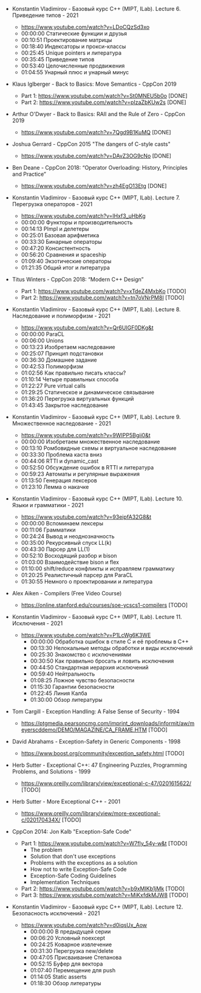 - Konstantin Vladimirov - Базовый курс C++ (MIPT, ILab). Lecture 6. Приведение типов - 2021
  - https://www.youtube.com/watch?v=LDoCQzSd3xo
  - 00:00:00 Статические функции и друзья
  - 00:10:51 Проектирование матрицы
  - 00:18:40 Индексаторы и прокси-классы
  - 00:25:45 Unique pointers и литература
  - 00:35:45 Приведение типов
  - 00:53:40 Целочисленные продвижения
  - 01:04:55 Унарный плюс и унарный минус

- Klaus Iglberger - Back to Basics: Move Semantics - CppCon 2019
  - Part 1: https://www.youtube.com/watch?v=St0MNEU5b0o [DONE]
  - Part 2: https://www.youtube.com/watch?v=pIzaZbKUw2s [DONE]

- Arthur O'Dwyer - Back to Basics: RAII and the Rule of Zero - CppCon 2019
  - https://www.youtube.com/watch?v=7Qgd9B1KuMQ [DONE]

- Joshua Gerrard - CppCon 2015 "The dangers of C-style casts"
  - https://www.youtube.com/watch?v=DAvZ3OG9cNo [DONE]

- Ben Deane - CppCon 2018: “Operator Overloading: History, Principles and Practice”
  - https://www.youtube.com/watch?v=zh4EgO13Etg [DONE]

- Konstantin Vladimirov - Базовый курс C++ (MIPT, ILab). Lecture 7. Перегрузка операторов - 2021
  - https://www.youtube.com/watch?v=lHxf3_uHbKg
  - 00:00:00 Функторы и производительность
  - 00:14:13 PImpl и делетеры
  - 00:25:01 Базовая арифметика
  - 00:33:30 Бинарные операторы
  - 00:47:20 Консистентность
  - 00:56:20 Сравнения и spaceship
  - 01:09:40 Экзотические операторы
  - 01:21:35 Общий итог и литература

- Titus Winters - CppCon 2018: “Modern C++ Design”
  - Part 1: https://www.youtube.com/watch?v=xTdeZ4MxbKo [TODO]
  - Part 2: https://www.youtube.com/watch?v=tn7oVNrPM8I [TODO]

- Konstantin Vladimirov - Базовый курс C++ (MIPT, ILab). Lecture 8. Наследование и полиморфизм - 2021
  - https://www.youtube.com/watch?v=Qr6UIGF0DKg&t
  - 00:00:00 ParaCL
  - 00:06:00 Unions
  - 00:13:23 Изобретаем наследование
  - 00:25:07 Принцип подстановки
  - 00:36:30 Домашнее задание
  - 00:42:53 Полиморфизм
  - 01:02:56 Как правильно писать классы?
  - 01:10:14 Четыре правильных способа
  - 01:22:27 Pure virtual calls
  - 01:29:25 Статическое и динамическое связывание
  - 01:36:20 Перегрузка виртуальных функций
  - 01:43:45 Закрытое наследование

- Konstantin Vladimirov - Базовый курс C++ (MIPT, ILab). Lecture 9. Множественное наследование - 2021
  - https://www.youtube.com/watch?v=9WIPP5Bgii0&t
  - 00:00:00 Изобретаем множественное наследование
  - 00:13:10 Ромбовидные схемы и виртуальное наследование
  - 00:33:30 Проблема каста вниз
  - 00:44:06 RTTI и dynamic_cast
  - 00:52:50 Обсуждение ошибок в RTTI и литература
  - 00:59:23 Автоматы и регулярные выражения
  - 01:13:50 Генерация лексеров
  - 01:23:10 Лемма о накачке

- Konstantin Vladimirov - Базовый курс C++ (MIPT, ILab). Lecture 10. Языки и грамматики - 2021
  - https://www.youtube.com/watch?v=93eipfA32G8&t
  - 00:00:00 Вспоминаем лексеры
  - 00:11:06 Грамматики
  - 00:24:24 Вывод и неоднозначность
  - 00:35:00 Рекурсивный спуск LL(k)
  - 00:43:30 Парсер для LL(1)
  - 00:52:10 Восходящий разбор и bison
  - 01:03:00 Взаимодействие bison и flex
  - 01:10:00 shift/reduce конфликты и исправляем грамматику
  - 01:20:25 Реалистичный парсер для ParaCL
  - 01:30:55 Немного о проектировании и литература

- Alex Aiken - Compilers (Free Video Course)
  - https://online.stanford.edu/courses/soe-ycscs1-compilers [TODO]

- Konstantin Vladimirov - Базовый курс C++ (MIPT, ILab). Lecture 11. Исключения - 2021
  - https://www.youtube.com/watch?v=P1LcWg6K3WE
    - 00:00:00 Обработка ошибок в стиле C и её проблемы в C++
    - 00:13:30 Нелокальные методы обработки и виды исключений
    - 00:25:30 Знакомство с исключениями
    - 00:30:50 Как правильно бросать и ловить исключения
    - 00:44:50 Стандартная иерархия исключений
    - 00:59:40 Нейтральность
    - 01:08:25 Ложное чувство безопасности
    - 01:15:30 Гарантии безопасности
    - 01:22:45 Линия Калба
    - 01:30:00 Обзор литературы

- Tom Cargill - Exception Handling: A False Sense of Security - 1994
  - https://ptgmedia.pearsoncmg.com/imprint_downloads/informit/aw/meyerscddemo/DEMO/MAGAZINE/CA_FRAME.HTM  [TODO]

- David Abrahams - Exception-Safety in Generic Components - 1998
  - https://www.boost.org/community/exception_safety.html  [TODO]

- Herb Sutter - Exceptional C++: 47 Engineering Puzzles, Programming Problems, and Solutions - 1999
  - https://www.oreilly.com/library/view/exceptional-c-47/0201615622/  [TODO]

- Herb Sutter - More Exceptional C++ - 2001
  - https://www.oreilly.com/library/view/more-exceptional-c/020170434X/  [TODO]

- CppCon 2014: Jon Kalb "Exception-Safe Code"
  - Part 1: https://www.youtube.com/watch?v=W7fIy_54y-w&t  [TODO]
    - The problem
    - Solution that don't use exceptions
    - Problems with the exceptions as a solution
    - How not to write Exception-Safe Code
    - Exception-Safe Coding Guidelines
    - Implementation Techniques
  - Part 2: https://www.youtube.com/watch?v=b9xMIKb1jMk  [TODO]
  - Part 3: https://www.youtube.com/watch?v=MiKxfdkMJW8  [TODO]

- Konstantin Vladimirov - Базовый курс C++ (MIPT, ILab). Lecture 12. Безопасность исключений - 2021
  - https://www.youtube.com/watch?v=d0iqsUx_Aow
    - 00:00:00 В предыдущей серии
    - 00:06:20 Условный noexcept
    - 00:24:25 Коварное извлечение
    - 00:31:30 Перегрузка new/delete
    - 00:47:05 Присваивание Степанова
    - 00:52:15 Буфер для вектора
    - 01:07:40 Перемещение для push
    - 01:14:05 Static asserts
    - 01:18:30 Обзор литературы
